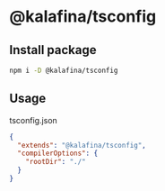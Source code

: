# @kalafina/tsconfig

## Install package

```sh
npm i -D @kalafina/tsconfig
```

## Usage

tsconfig.json

```json
{
  "extends": "@kalafina/tsconfig",
  "compilerOptions": {
    "rootDir": "./"
  }
}
```
